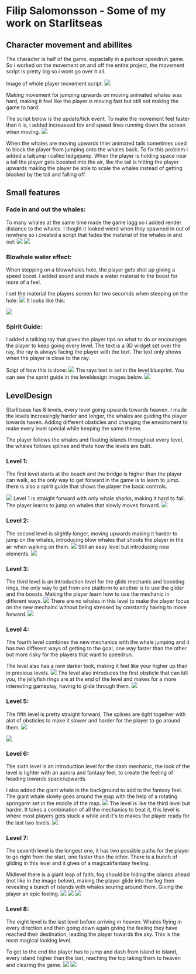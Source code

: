 # Filip Salomonsson - Some of my work on Starlitseas 
## Character movement and abillites
The character is half of the game, espacially in a parkour speedrun game. So i worked on the movement on and off the entire project, the movement script is pretty big so i wont go over it all. 

Image of whole player movement script:
![](/Assets/PlayerCharacter_WholeScript.png)

Making movement for jumping upwards on moving animated whales was hard, making it feel like the player is moving fast but still not making the game to hard. 

The script below is the update/tick event. To make the movement feel faster than it is, i added increassed fov and speed lines running down the screen when moving. 
![](/Assets/Update_PlayerScript.png)

When the whales are moving upwards thier animated tails sometimes used to block the player from jumping onto the whales back. To fix this problem i added a tailjump i called ledgejump. When the player is holding space near a tail the player gets boosted into the air, like the tail is hitting the player upwards making the player be able to scale the whales instead of getting blocked by the tail and falling off.



## Small features
### Fade in and out the whales: 
To many whales at the same time made the game lagg so i added render distance to the whales.
I thoght it looked wierd when they spawned in out of nowhere so i created a script that fades the material of the whales in and out:
![](/Assets/FadeScript.png)
![](/Assets/WhaleFade.gif)


### Blowhole water effect: 
When stepping on a blowwhales hole, the player gets shot up giving a speed boost. I added sound and made a water material to the boost for more of a feel.

I set the material the players screen for two secomds when steeping on the hole:
![](/Assets/BlowholeWaterEffect_Script.png)
It looks like this: 

![](/Assets/BlowHole_Gif.gif)

### Spirit Guide: 
I added a talking ray that gives the player tips on what to do or encourages the player to keep going every level. The text is a 3D widget set over the ray, the ray is always facing the player with the text. The text only shows when the player is close to the ray. 

Scipt of how this is done:
![](/Assets/TalkingRayScript.png)
The rays text is set in the level blueprint. You can see the sprirt guide in the leveldesign images below. 
![](/Assets/RayText_LevelBlueprint.png)

## LevelDesign
Starlitseas has 8 levels, every level going upwards towards heaven. I made the levels increasingly harder and longer, the whales are guiding the player towards haven. Adding different obsticles and changing the envoiroment to make every level special while keeping the same theme. 

The player follows the whales and floating islands throughout every level, the whales follows splines and thats how the levels are built. 

### Level 1: 
The first level starts at the beach and the bridge is higher than the player can walk, so the only way to get forward in the game is to learn to jump. there is also a spirit guide that shows the player the basic controls.

![](/Assets/Level1_Ingame.png)
Level 1 is straight forward with only whale sharks, making it hard to fail. The player learns to jump on whales that slowly moves forward.
![](/Assets/Level1.png)

### Level 2: 
The second level is slightly longer, moving upwards making it harder to jump on the whales, introducing blow whales that shoots the player in the air when walking on them.
![](/Assets/Level2_Ingame.png)
Still an easy level but introducing new elements.
![](/Assets/Level2.png)

### Level 3: 
The third level is an introduction level for the glide mechanic and boosting rings, the only way to get from one platform to another is to use the glider and the boosts. Making the player learn how to use the mechanic in different ways. 
![](/Assets/Level3_ingame.png)
There are no whales in this level to make the player focus on the new mechainc without being stressed by constantly having to move forward.
![](/Assets/Level3.png)

### Level 4: 
The fourth level combines the new mechanics with the whale jumping and it has two different ways of getting to the goal, one way faster than the other but more risky for the players that want to speedrun.

The level also has a new darker look, making it feel like your higher up than in previous levels.
![](/Assets/Level4_Ingame.png)
The level also introduces the first obsticle that can kill you, the jellyfish rings are at the end of the level and makes for a more interesting gameplay, having to glide through them.
![](/Assets/Level4.png)

### Level 5: 
The fifth level is pretty straight forward, The splines are tight together with alot of obsticles to make it slower and harder for the player to go around them.
![](/Assets/Level5_Ingame.png)

![](/Assets/Level5.png)

### Level 6: 
The sixth level is an introduction level for the dash mechanic, the look of the level is lighter with an aurora and fantasy feel, to create the feeling of heading towards space/upwards. 

I also added the giant whale in the background to add to the fantasy feel. The giant whale slowly goes around the map with the help of a rotating springarm set in the middle of the map.
![](/Assets/Level6_Ingame.png)
The level is like the third level but harder. It takes a combination of all the mechanics to beat it, this level is where most players gets stuck a while and it's to makes the player ready for the last two levels.
![](/Assets/Level6.png)

### Level 7: 
The seventh level is the longest one, it has two possible paths for the player to go right from the start, one faster than the other. There is a bunch of gliding in this level and it gives of a magical/fantasy feeling.

Midlevel there is a giant leap of faith, fog should be hiding the islands ahead (not like in the image below), making the player glide into the fog then revealing a bunch of islands with whales souring around them. Giving the player an epic feeling. 
![](/Assets/Level7_Ingame.png)
![](/Assets/Level7_Glide.gif)
![](/Assets/Level7.png)

### Level 8: 
The eight level is the last level before arriving in heaven. Whales flying in every direction and then going down again giving the feeling they have reached their destination, leading the player towards the sky. This is the most magical looking level.

To get to the end the player has to jump and dash from island to island, every island higher than the last, reaching the top taking them to heaven and clearing the game. 
![](/Assets/Level8_Ingame.png)
![](/Assets/Level8.png)
